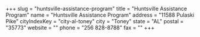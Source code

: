 +++
slug = "huntsville-assistance-program"
title = "Huntsville Assistance Program"
name = "Huntsville Assistance Program"
address = "11588 Pulaski Pike"
cityIndexKey = "city-al-toney"
city = "Toney"
state = "AL"
postal = "35773"
website = ""
phone = "256 828-8788"
fax = ""
+++

